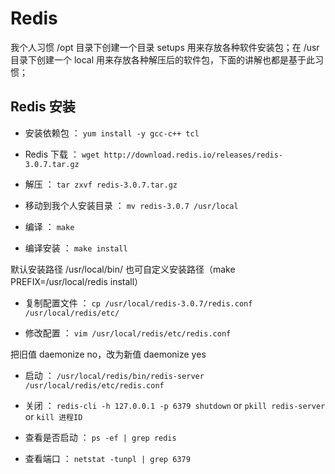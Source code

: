 # Redis

我个人习惯 /opt 目录下创建一个目录 setups 用来存放各种软件安装包；在 /usr 目录下创建一个 local 用来存放各种解压后的软件包，下面的讲解也都是基于此习惯；

## Redis 安装

- 安装依赖包 ： `yum install -y gcc-c++ tcl`

- Redis 下载 ： `wget http://download.redis.io/releases/redis-3.0.7.tar.gz`

- 解压 ： `tar zxvf redis-3.0.7.tar.gz`

- 移动到我个人安装目录 ： `mv redis-3.0.7 /usr/local`

- 编译 ： `make`

- 编译安装 ： `make install`

默认安装路径 /usr/local/bin/ 也可自定义安装路径（make PREFIX=/usr/local/redis install）

- 复制配置文件 ： `cp /usr/local/redis-3.0.7/redis.conf /usr/local/redis/etc/`

- 修改配置 ： `vim /usr/local/redis/etc/redis.conf`

把旧值 daemonize no，改为新值 daemonize yes

- 启动 ： `/usr/local/redis/bin/redis-server /usr/local/redis/etc/redis.conf`

- 关闭 ： `redis-cli -h 127.0.0.1 -p 6379 shutdown` or `pkill redis-server` or `kill 进程ID`

- 查看是否启动 ： `ps -ef | grep redis`

- 查看端口 ： `netstat -tunpl | grep 6379`


